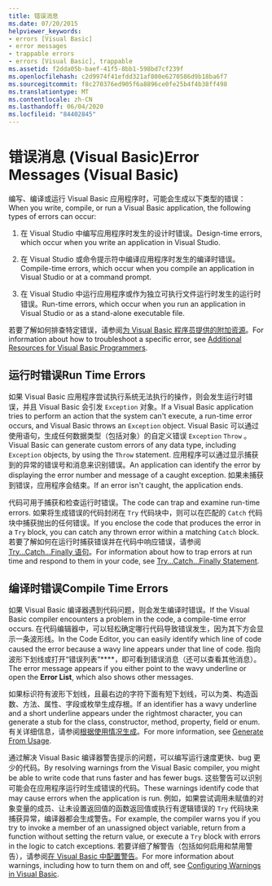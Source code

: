 ```yaml
---
title: 错误消息
ms.date: 07/20/2015
helpviewer_keywords:
- errors [Visual Basic]
- error messages
- trappable errors
- errors [Visual Basic], trappable
ms.assetid: f2dda05b-baef-41f5-8bb1-598bd7cf239f
ms.openlocfilehash: c2d9974f41efdd321af800e6270586d9b18ba6f7
ms.sourcegitcommit: f8c270376ed905f6a8896ce0fe25b4f4b38ff498
ms.translationtype: MT
ms.contentlocale: zh-CN
ms.lasthandoff: 06/04/2020
ms.locfileid: "84402845"
---
```

# <a name="error-messages-visual-basic"></a><span data-ttu-id="0028b-102">错误消息 (Visual Basic)</span><span class="sxs-lookup"><span data-stu-id="0028b-102">Error Messages (Visual Basic)</span></span>
<span data-ttu-id="0028b-103">编写、编译或运行 Visual Basic 应用程序时，可能会生成以下类型的错误：</span><span class="sxs-lookup"><span data-stu-id="0028b-103">When you write, compile, or run a Visual Basic application, the following types of errors can occur:</span></span>  
  
1. <span data-ttu-id="0028b-104">在 Visual Studio 中编写应用程序时发生的设计时错误。</span><span class="sxs-lookup"><span data-stu-id="0028b-104">Design-time errors, which occur when you write an application in Visual Studio.</span></span>  
  
2. <span data-ttu-id="0028b-105">在 Visual Studio 或命令提示符中编译应用程序时发生的编译时错误。</span><span class="sxs-lookup"><span data-stu-id="0028b-105">Compile-time errors, which occur when you compile an application in Visual Studio or at a command prompt.</span></span>  
  
3. <span data-ttu-id="0028b-106">在 Visual Studio 中运行应用程序或作为独立可执行文件运行时发生的运行时错误。</span><span class="sxs-lookup"><span data-stu-id="0028b-106">Run-time errors, which occur when you run an application in Visual Studio or as a stand-alone executable file.</span></span>  
  
 <span data-ttu-id="0028b-107">若要了解如何排查特定错误，请参阅[为 Visual Basic 程序员提供的附加资源](../../getting-started/additional-resources.md)。</span><span class="sxs-lookup"><span data-stu-id="0028b-107">For information about how to troubleshoot a specific error, see [Additional Resources for Visual Basic Programmers](../../getting-started/additional-resources.md).</span></span>  
  
## <a name="run-time-errors"></a><span data-ttu-id="0028b-108">运行时错误</span><span class="sxs-lookup"><span data-stu-id="0028b-108">Run Time Errors</span></span>  
 <span data-ttu-id="0028b-109">如果 Visual Basic 应用程序尝试执行系统无法执行的操作，则会发生运行时错误，并且 Visual Basic 会引发 `Exception` 对象。</span><span class="sxs-lookup"><span data-stu-id="0028b-109">If a Visual Basic application tries to perform an action that the system can't execute, a run-time error occurs, and Visual Basic throws an `Exception` object.</span></span> <span data-ttu-id="0028b-110">Visual Basic 可以通过使用语句，生成任何数据类型（包括对象）的自定义错误 `Exception` `Throw` 。</span><span class="sxs-lookup"><span data-stu-id="0028b-110">Visual Basic can generate custom errors of any data type, including `Exception` objects, by using the `Throw` statement.</span></span> <span data-ttu-id="0028b-111">应用程序可以通过显示捕获到的异常的错误号和消息来识别错误。</span><span class="sxs-lookup"><span data-stu-id="0028b-111">An application can identify the error by displaying the error number and message of a caught exception.</span></span> <span data-ttu-id="0028b-112">如果未捕获到错误，应用程序会结束。</span><span class="sxs-lookup"><span data-stu-id="0028b-112">If an error isn't caught, the application ends.</span></span>  
  
 <span data-ttu-id="0028b-113">代码可用于捕获和检查运行时错误。</span><span class="sxs-lookup"><span data-stu-id="0028b-113">The code can trap and examine run-time errors.</span></span> <span data-ttu-id="0028b-114">如果将生成错误的代码封闭在 `Try` 代码块中，则可以在匹配的 `Catch` 代码块中捕获抛出的任何错误。</span><span class="sxs-lookup"><span data-stu-id="0028b-114">If you enclose the code that produces the error in a `Try` block, you can catch any thrown error within a matching `Catch` block.</span></span> <span data-ttu-id="0028b-115">若要了解如何在运行时捕获错误并在代码中响应错误，请参阅 [Try...Catch...Finally 语句](../statements/try-catch-finally-statement.md)。</span><span class="sxs-lookup"><span data-stu-id="0028b-115">For information about how to trap errors at run time and respond to them in your code, see [Try...Catch...Finally Statement](../statements/try-catch-finally-statement.md).</span></span>  
  
## <a name="compile-time-errors"></a><span data-ttu-id="0028b-116">编译时错误</span><span class="sxs-lookup"><span data-stu-id="0028b-116">Compile Time Errors</span></span>  
 <span data-ttu-id="0028b-117">如果 Visual Basic 编译器遇到代码问题，则会发生编译时错误。</span><span class="sxs-lookup"><span data-stu-id="0028b-117">If the Visual Basic compiler encounters a problem in the code, a compile-time error occurs.</span></span> <span data-ttu-id="0028b-118">在代码编辑器中，可以轻松确定哪行代码导致错误发生，因为其下方会显示一条波形线。</span><span class="sxs-lookup"><span data-stu-id="0028b-118">In the Code Editor, you can easily identify which line of code caused the error because a wavy line appears under that line of code.</span></span> <span data-ttu-id="0028b-119">指向波形下划线或打开“错误列表”\*\*\*\*，即可看到错误消息（还可以查看其他消息）。</span><span class="sxs-lookup"><span data-stu-id="0028b-119">The error message appears if you either point to the wavy underline or open the **Error List**, which also shows other messages.</span></span>  
  
 <span data-ttu-id="0028b-120">如果标识符有波形下划线，且最右边的字符下面有短下划线，可以为类、构造函数、方法、属性、字段或枚举生成存根。</span><span class="sxs-lookup"><span data-stu-id="0028b-120">If an identifier has a wavy underline and a short underline appears under the rightmost character, you can generate a stub for the class, constructor, method, property, field or enum.</span></span> <span data-ttu-id="0028b-121">有关详细信息，请参阅[根据使用情况生成](/visualstudio/ide/visual-csharp-intellisense#generate-from-usage)。</span><span class="sxs-lookup"><span data-stu-id="0028b-121">For more information, see [Generate From Usage](/visualstudio/ide/visual-csharp-intellisense#generate-from-usage).</span></span>
  
 <span data-ttu-id="0028b-122">通过解决 Visual Basic 编译器警告提示的问题，可以编写运行速度更快、bug 更少的代码。</span><span class="sxs-lookup"><span data-stu-id="0028b-122">By resolving warnings from the Visual Basic compiler, you might be able to write code that runs faster and has fewer bugs.</span></span> <span data-ttu-id="0028b-123">这些警告可以识别可能会在应用程序运行时生成错误的代码。</span><span class="sxs-lookup"><span data-stu-id="0028b-123">These warnings identify code that may cause errors when the application is run.</span></span> <span data-ttu-id="0028b-124">例如，如果尝试调用未赋值的对象变量的成员、让未设置返回值的函数返回值或执行有逻辑错误的 `Try` 代码块来捕获异常，编译器都会生成警告。</span><span class="sxs-lookup"><span data-stu-id="0028b-124">For example, the compiler warns you if you try to invoke a member of an unassigned object variable, return from a function without setting the return value, or execute a `Try` block with errors in the logic to catch exceptions.</span></span> <span data-ttu-id="0028b-125">若要详细了解警告（包括如何启用和禁用警告），请参阅[在 Visual Basic 中配置警告](/visualstudio/ide/configuring-warnings-in-visual-basic)。</span><span class="sxs-lookup"><span data-stu-id="0028b-125">For more information about warnings, including how to turn them on and off, see [Configuring Warnings in Visual Basic](/visualstudio/ide/configuring-warnings-in-visual-basic).</span></span>
